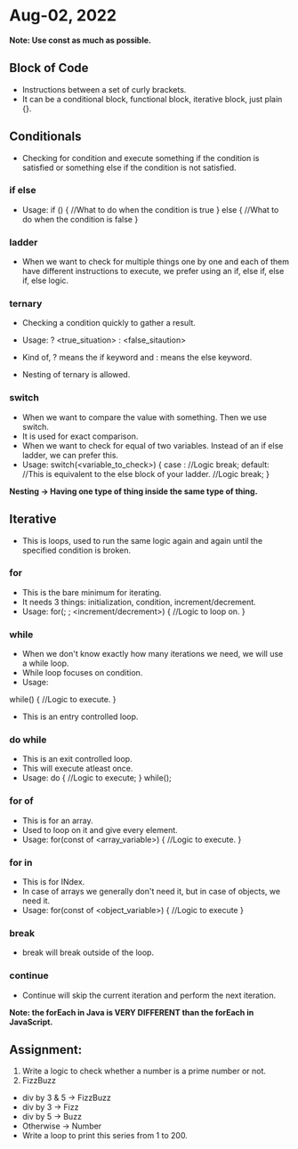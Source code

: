 # Aug-02, 2022

**Note: Use const as much as possible.**

## Block of Code
- Instructions between a set of curly brackets.
- It can be a conditional block, functional block, iterative block, just plain {}.

## Conditionals
- Checking for condition and execute something if the condition is satisfied or something else if the condition is not satisfied.

### if else
- Usage:
if (<condition>) {
  //What to do when the condition is true
} else {
  //What to do when the condition is false
}
### ladder
- When we want to check for multiple things one by one and each of them have different instructions to execute, we prefer using an if, else if, else if, else logic.

### ternary
- Checking a condition quickly to gather a result.
- Usage:
<condition> ? <true_situation> : <false_sitaution>
- Kind of, ? means the if keyword and : means the else keyword.

- Nesting of ternary is allowed.

### switch
- When we want to compare the value with something. Then we use switch.
- It is used for exact comparison.
- When we want to check for equal of two variables. Instead of an if else ladder, we can prefer this.
- Usage:
switch(<variable_to_check>) {
  case <values>:
    //Logic
    break;
  default: //This is equivalent to the else block of your ladder.
  //Logic
  break;
}

**Nesting -> Having one type of thing inside the same type of thing.**

## Iterative
- This is loops, used to run the same logic again and again until the specified condition is broken.

### for
- This is the bare minimum for iterating.
- It needs 3 things: initialization, condition, increment/decrement.
- Usage:
for(<initialization>; <conditional>; <increment/decrement>) {
  //Logic to loop on.
}


### while
- When we don't know exactly how many iterations we need, we will use a while loop.
- While loop focuses on condition.
- Usage:

while(<condition>) {
  //Logic to execute.
}
- This is an entry controlled loop.


### do while
- This is an exit controlled loop.
- This will execute atleast once.
- Usage:
do {
  //Logic to execute;
} while(<condition>);

### for of
- This is for an array.
- Used to loop on it and give every element.
- Usage:
for(const <eleme> of <array_variable>) {
  //Logic to execute.
}

### for in
- This is for INdex.
- In case of arrays we generally don't need it, but in case of objects, we need it.
- Usage:
for(const <key> of <object_variable>) {
  //Logic to execute
}

### break
- break will break outside of the loop.

### continue
- Continue will skip the current iteration and perform the next iteration.

**Note: the forEach in Java is VERY DIFFERENT than the forEach in JavaScript.**

## Assignment:
1. Write a logic to check whether a number is a prime number or not.
2. FizzBuzz
- div by 3 & 5 -> FizzBuzz
- div by 3 -> Fizz
- div by 5 -> Buzz
- Otherwise -> Number
- Write a loop to print this series from 1 to 200.